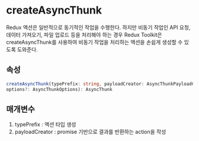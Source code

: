 # createAsyncThunk
Redux 액션은 일반적으로 동기적인 작업을 수행한다. 하지만 비동기 작업인 API 요청, 데이터 가져오기, 파일 업로드 등을 처리해야 하는 경우 Redux Toolkit은 createAsyncThunk를 사용하여 비동기 작업을 처리하는 액션을 손쉽게 생성할 수 있도록 도와준다.

## 속성
```ts
createAsyncThunk(typePrefix: string, payloadCreator: AsyncThunkPayloadCreator,
options?: AsyncThunkOptions): AsyncThunk
```

## 매개변수
1. typePrefix : 액션 타입 생성
2. payloadCreator : promise 기반으로 결과를 반환하는 action을 작성